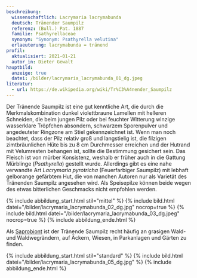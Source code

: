 ```yaml
---
beschreibung:
  wissenschaftlich: Lacrymaria lacrymabunda
  deutsch: Tränender Saumpilz
  referenz: (Bull.) Pat. 1887
  familie: Psathyrellaceae
  synonym: "Synonym: Psathyrella velutina"
  erlaeuterung: lacrymabunda = tränend
profil:
  aktualisiert: 2021-01-21
  autor_in: Dieter Gewalt
hauptbild:
  anzeige: true
  datei: /bilder/lacrymaria_lacrymabunda_01_dg.jpeg
literatur:
  - url: https://de.wikipedia.org/wiki/Tr%C3%A4nender_Saumpilz
---
```

Der Tränende Saumpilz ist eine gut kenntliche Art, die durch die Merkmalskombination dunkel violettbraune Lamellen mit helleren Schneiden, die beim jungen Pilz oder bei feuchter Witterung winzige wasserklare Tröpfchen absondern, schwarzem Sporenpulver und angedeuteter Ringzone am Stiel  gekennzeichnet ist. Wenn man noch beachtet, dass der Pilz relativ groß und langstielig ist, die filzigen zimtbräunlichen Hüte bis zu 8 cm Durchmesser erreichen und der Hutrand mit Velumresten behangen ist, sollte die Bestimmung gesichert sein. Das Fleisch ist von mürber Konsistenz, weshalb er früher auch in die Gattung Mürblinge (*Psathyrella*) gestellt wurde. Allerdings gibt es eine nahe verwandte Art *Lacrymaria pyrotricha* (Feuerfarbiger Saumpilz) mit lebhaft gelborange gefärbtem Hut, die von manchen Autoren nur als Varietät des Tränenden Saumpilz angesehen wird. Als Speisepilze können beide wegen des etwas bitterlichen Geschmacks nicht empfohlen werden.

{% include abbildung_start.html stil="mittel" %}
{% include bild.html datei="/bilder/lacrymaria_lacrymabunda_02_dg.jpg" nocrop=true %}
{% include bild.html datei="/bilder/lacrymaria_lacrymabunda_03_dg.jpeg" nocrop=true %}
{% include abbildung_ende.html %}

Als [Saprobiont](Saprobiont "Glossar") ist der Tränende Saumpilz recht häufig an grasigen Wald- und Waldwegrändern, auf Äckern, Wiesen, in Parkanlagen und Gärten zu finden.

{% include abbildung_start.html stil="standard" %}
{% include bild.html datei="/bilder/lacrymaria_lacrymabunda_05_dg.jpg" %}
{% include abbildung_ende.html %}